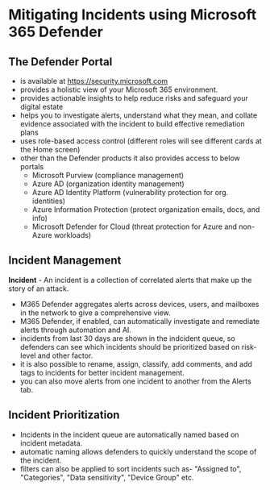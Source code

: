 # Mitigating Incidents using Microsoft 365 Defender

## The Defender Portal 

- is available at https://security.microsoft.com
- provides a holistic view of your Microsoft 365 environment.
- provides actionable insights to help reduce risks and safeguard your digital estate
- helps you to investigate alerts, understand what they mean, and collate evidence associated with the incident to build effective remediation plans
- uses role-based access control (different roles will see different cards at the Home screen)
- other than the Defender products it also provides access to below portals
	- Microsoft Purview (compliance management)
	- Azure AD (organization identity management)
	- Azure AD Identity Platform (vulnerability protection for org. identities)
	- Azure Information Protection (protect organization emails, docs, and info)
	- Microsoft Defender for Cloud (threat protection for Azure and non-Azure workloads)

## Incident Management

**Incident** - An incident is a collection of correlated alerts that make up the story of an attack.
- M365 Defender aggregates alerts across devices, users, and mailboxes in the network to give a comprehensive view.
- M365 Defender, if enabled, can automatically investigate and remediate alerts through automation and AI.
- incidents from last 30 days are shown in the indcident queue, so defenders can see which incidents should be prioritized based on risk-level and other factor.
- it is also possible to rename, assign, classify, add comments, and add tags to incidents for better incident management. 
- you can also move alerts from one incident to another from the Alerts tab.

## Incident Prioritization
- Incidents in the incident queue are automatically named based on incident metadata.
- automatic naming allows defenders to quickly understand the scope of the incident.
- filters can also be applied to sort incidents such as- "Assigned to", "Categories", "Data sensitivity", "Device Group" etc.